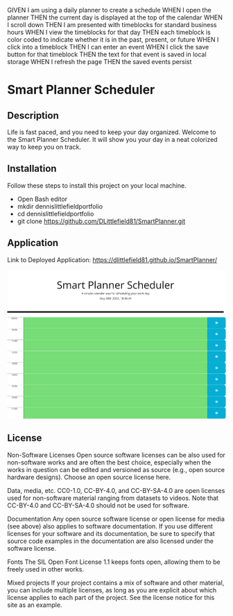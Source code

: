 GIVEN I am using a daily planner to create a schedule
WHEN I open the planner
THEN the current day is displayed at the top of the calendar
WHEN I scroll down
THEN I am presented with timeblocks for standard business hours
WHEN I view the timeblocks for that day
THEN each timeblock is color coded to indicate whether it is in the past, present, or future
WHEN I click into a timeblock
THEN I can enter an event
WHEN I click the save button for that timeblock
THEN the text for that event is saved in local storage
WHEN I refresh the page
THEN the saved events persist


# Smart Planner Scheduler

## Description
Life is fast paced, and you need to keep your day organized. Welcome to the Smart Planner Scheduler. It will show you your day in a neat colorized way to keep you on track.  

## Installation

Follow these steps to install this project on your local machine.

- Open Bash editor
- mkdir dennislittlefieldportfolio
- cd dennislittlefieldportfolio
- git clone https://github.com/DLittlefield81/SmartPlanner.git

## Application

Link to Deployed Application: https://dlittlefield81.github.io/SmartPlanner/


![Smart Planner Scheduler](assets/images/smart-planner.png)


## License

Non-Software Licenses
Open source software licenses can be also used for non-software works and are often the best choice, especially when the works in question can be edited and versioned as source (e.g., open source hardware designs). Choose an open source license here.

Data, media, etc.
CC0-1.0, CC-BY-4.0, and CC-BY-SA-4.0 are open licenses used for non-software material ranging from datasets to videos. Note that CC-BY-4.0 and CC-BY-SA-4.0 should not be used for software.

Documentation
Any open source software license or open license for media (see above) also applies to software documentation. If you use different licenses for your software and its documentation, be sure to specify that source code examples in the documentation are also licensed under the software license.

Fonts
The SIL Open Font License 1.1 keeps fonts open, allowing them to be freely used in other works.

Mixed projects
If your project contains a mix of software and other material, you can include multiple licenses, as long as you are explicit about which license applies to each part of the project. See the license notice for this site as an example.
